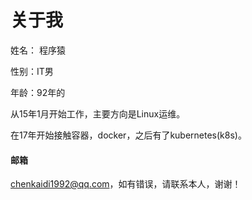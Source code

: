 # 关于我

姓名： 程序猿

性别：IT男

年龄：92年的

从15年1月开始工作，主要方向是Linux运维。

在17年开始接触容器，docker，之后有了kubernetes\(k8s\)。

#### 邮箱

chenkaidi1992@qq.com，如有错误，请联系本人，谢谢！

